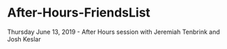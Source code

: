 # After-Hours-FriendsList
Thursday June 13, 2019 - After Hours session with Jeremiah Tenbrink and Josh Keslar
